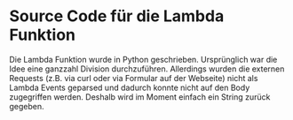 # Source Code für die Lambda Funktion
Die Lambda Funktion wurde in Python geschrieben. 
Ursprünglich war die Idee eine ganzzahl Division durchzuführen.
Allerdings wurden die externen Requests (z.B. via curl oder via Formular auf der Webseite) nicht als Lambda Events geparsed und dadurch konnte nicht auf den Body zugegriffen werden.
Deshalb wird im Moment einfach ein String zurück gegeben.